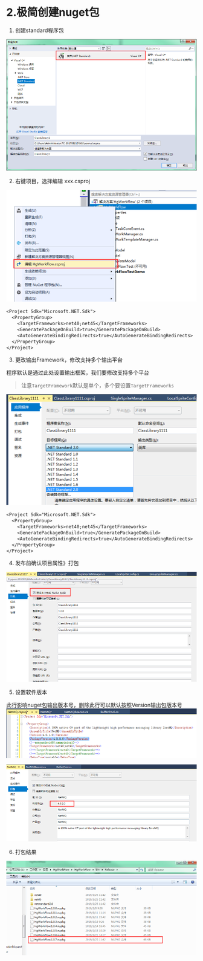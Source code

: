 # 2.极简创建nuget包

1. 创建standard程序包

![创建standard程序包](./2.极简创建nuget包/创建standard程序包.png "创建standard程序包")

2. 右键项目，选择编辑 xxx.csproj

![编辑csproj命令](./2.极简创建nuget包/编辑csproj命令.png "编辑csproj命令")

```csproj
<Project Sdk="Microsoft.NET.Sdk">
  <PropertyGroup>
    <TargetFrameworks>net40;net45</TargetFrameworks>
    <GeneratePackageOnBuild>true</GeneratePackageOnBuild>
    <AutoGenerateBindingRedirects>true</AutoGenerateBindingRedirects>
  </PropertyGroup>
</Project>
```

3. 更改输出Framework，修改支持多个输出平台

程序默认是通过此处设置输出框架，我们要修改支持多个平台

> 注意```TargetFramework```默认是单个，多个要设置```TargetFrameworks```

![项目输出设置](./2.极简创建nuget包/项目输出设置.png "项目输出设置")

```csproj
<Project Sdk="Microsoft.NET.Sdk">
  <PropertyGroup>
    <TargetFrameworks>net40;net45</TargetFrameworks>
    <GeneratePackageOnBuild>true</GeneratePackageOnBuild>
    <AutoGenerateBindingRedirects>true</AutoGenerateBindingRedirects>
  </PropertyGroup>
</Project>
```

4. 发布前确认项目属性》打包

![打包配置](./2.极简创建nuget包/打包配置.png "打包配置")

5. 设置软件版本

此行影响nuget包输出版本号，删除此行可以默认按照Version输出包版本号
![影响Nuget包输出版本](./2.极简创建nuget包/影响Nuget包输出版本.png "影响Nuget包输出版本")

![设置软件版本](./2.极简创建nuget包/设置软件版本.png "设置软件版本")

6. 打包结果

![打包结果](./2.极简创建nuget包/打包结果.png "打包结果")


